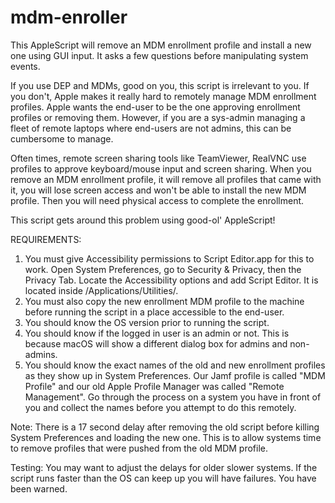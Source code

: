 # mdm-enroller
This AppleScript will remove an MDM enrollment profile and install a new one using GUI input. It asks a few questions before manipulating system events.

If you use DEP and MDMs, good on you, this script is irrelevant to you. If you don't, Apple makes it really hard to remotely manage MDM enrollment profiles. Apple wants the end-user to be the one approving enrollment profiles or removing them. However, if you are a sys-admin managing a fleet of remote laptops where end-users are not admins, this can be cumbersome to manage.

Often times, remote screen sharing tools like TeamViewer, RealVNC use profiles to approve keyboard/mouse input and screen sharing. When you remove an MDM enrollment profile, it will remove all profiles that came with it, you will lose screen access and won't be able to install the new MDM profile. Then you will need physical access to complete the enrollment.

This script gets around this problem using good-ol' AppleScript!

REQUIREMENTS:
1. You must give Accessibility permissions to Script Editor.app for this to work. Open System Preferences, go to Security & Privacy, then the Privacy Tab. Locate the Accessibility options and add Script Editor. It is located inside /Applications/Utilities/.
2. You must also copy the new enrollment MDM profile to the machine before running the script in a place accessible to the end-user.
3. You should know the OS version prior to running the script.
4. You should know if the logged in user is an admin or not. This is because macOS will show a different dialog box for admins and non-admins.
5. You should know the exact names of the old and new enrollment profiles as they show up in System Preferences. Our Jamf profile is called "MDM Profile" and our old Apple Profile Manager was called "Remote Management". Go through the process on a system you have in front of you and collect the names before you attempt to do this remotely.

Note: There is a 17 second delay after removing the old script before killing System Preferences and loading the new one. This is to allow systems time to remove profiles that were pushed from the old MDM profile.

Testing: You may want to adjust the delays for older slower systems. If the script runs faster than the OS can keep up you will have failures. You have been warned.
